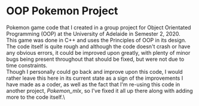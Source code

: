 # OOP Pokemon Project
Pokemon game code that I created in a group project for Object Orientated Programming (OOP) at the University of Adelaide in Semester 2, 2020.\
This game was done in C++ and uses the Principles of OOP in its design.\
The code itself is quite rough and although the code doesn't crash or have any obvious errors, it could be improved upon greatly, with plenty of minor bugs being present throughout that should be fixed, but were not due to time constraints.\
Though I personally could go back and improve upon this code, I would rather leave this here in its current state as a sign of the improvements I have made as a coder, as well as the fact that I'm re-using this code in another project, *Pokemon_mlx*, so I've fixed it all up there along with adding more to the code itself.\
